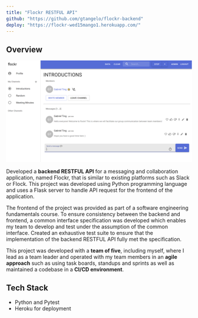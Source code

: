 ```yaml
---
title: "Flockr RESTFUL API"
github: "https://github.com/gtangelo/flockr-backend"
deploy: "https://flockr-wed15mango1.herokuapp.com/"
---
```

## Overview
![Flockr](../assets/flockr.png)

Developed a **backend RESTFUL API** for a messaging and collaboration application, named Flockr, that is similar to existing platforms such as Slack or Flock. This project was developed using Python programming language and uses a Flask server to handle API request for the frontend of the application. 

The frontend of the project was provided as part of a software engineering fundamentals course. To ensure consistency between the backend and frontend, a common interface specification was developed which enables my team to develop and test under the assumption of the common interface. Created an exhaustive test suite to ensure that the implementation of the backend RESTFUL API fully met the specification.

This project was developed with a **team of five**, including myself, where I lead as a team leader and operated with my team members in an **agile approach** such as using task boards, standups and sprints as well as maintained a codebase in a **CI/CD environment**.

## Tech Stack
- Python and Pytest
- Heroku for deployment